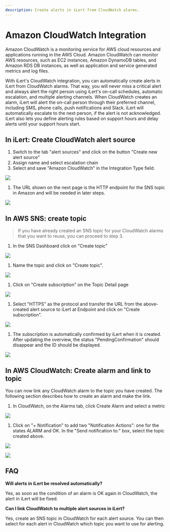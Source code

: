 ```yaml
---
description: Create alerts in iLert from CloudWatch alarms.
---
```


# Amazon CloudWatch Integration

Amazon CloudWatch is a monitoring service for AWS cloud resources and applications running in the AWS Cloud. Amazon CloudWatch can monitor AWS resources, such as EC2 instances, Amazon DynamoDB tables, and Amazon RDS DB instances, as well as application and service generated metrics and log files.

With iLert's CloudWatch integration, you can automatically create alerts in iLert from CloudWatch alarms. That way, you will never miss a critical alert and always alert the right person using iLert's on-call schedules, automatic escalation, and multiple alerting channels. When CloudWatch creates an alarm, iLert will alert the on-call person through their preferred channel, including SMS, phone calls, push notifications and Slack. iLert will automatically escalate to the next person, if the alert is not acknowledged. iLert also lets you define alerting rules based on support hours and delay alerts until your support hours start.

## In iLert: Create CloudWatch alert source <a href="create-alert-source" id="create-alert-source"></a>

1. Switch to the tab "alert sources" and click on the button "Create new alert source"
2. Assign name and select escalation chain
3. Select and save "Amazon CloudWatch" in the Integration Type field.

![](<../.gitbook/assets/cw1 (1) (1).png>)

1. The URL shown on the next page is the HTTP endpoint for the SNS topic in Amazon and will be needed in later steps.  

![](../.gitbook/assets/cw2.png)

## In AWS SNS: create topic <a href="create-topic" id="create-topic"></a>

> If you have already created an SNS topic for your CloudWatch alarms that you want to reuse, you can proceed to step 3.

1. In the SNS Dashboard click on "Create topic"  

![](../.gitbook/assets/cw3.png)

1. Name the topic and click on "Create topic".  

![](../.gitbook/assets/cw4.png)

1. Click on "Create subscription" on the Topic Detail page  

![](../.gitbook/assets/cw5.png)

1. Select "HTTPS" as the protocol and transfer the URL from the above-created alert source to iLert at Endpoint and click on "Create subscription".  

![](../.gitbook/assets/cw6.png)

1. The subscription is automatically confirmed by iLert when it is created. After updating the overview, the status "PendingConfirmation" should disappear and the ID should be displayed.  

![](../.gitbook/assets/cw7.png)

## In AWS CloudWatch: Create alarm and link to topic <a href="create-alarm" id="create-alarm"></a>

You can now link any CloudWatch alarm to the topic you have created. The following section describes how to create an alarm and make the link.

1. In CloudWatch, on the Alarms tab, click Create Alarm and select a metric  

![](../.gitbook/assets/cw8.png)

1. Click on "+ Notification" to add two "Notification Actions": one for the states ALARM and OK. In the "Send notification to:" box, select the topic created above.    

![](../.gitbook/assets/cw9.png)

![](../.gitbook/assets/cw10.png)

## FAQ <a href="faq" id="faq"></a>

**Will alerts in iLert be resolved automatically?**

Yes, as soon as the condition of an alarm is OK again in CloudWatch, the alert in iLert will be fixed.

**Can I link CloudWatch to multiple alert sources in iLert?**

Yes, create an SNS topic in CloudWatch for each alert source. You can then select for each alert in CloudWatch which topic you want to use for alerting.
